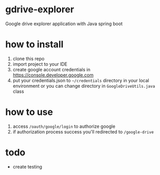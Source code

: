 # gdrive-explorer
Google drive explorer application with Java spring boot

# how to install
1. clone this repo
2. import project to your IDE
3. create google account credentials in https://console.developer.google.com
4. put your credentials.json to `~/credentials` directory in your local environment or you can change directory in `GoogleDriveUtils.java` class

# how to use
1. access `/oauth/google/login` to authorize google
2. if authorization process success you'll redirected to `/google-drive`

# todo
- create testing

